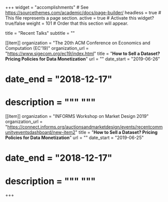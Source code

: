 +++
widget = "accomplishments"  # See https://sourcethemes.com/academic/docs/page-builder/
headless = true  # This file represents a page section.
active = true  # Activate this widget? true/false
weight = 101  # Order that this section will appear.

title = "Recent Talks"
subtitle = ""


[[item]]
  organization = "The 20th ACM Conference on Economics and Computation (EC'19)"
  organization_url = "https://www.sigecom.org/ec19/index.html"
  title = "**How to Sell a Dataset? Pricing Policies for Data Monetization**"
  url = ""
  date_start = "2019-06-26"
# date_end = "2018-12-17"
# description = """ """


[[item]]
  organization = "INFORMS Workshop on Market Design 2019"
  organization_url = "https://connect.informs.org/auctionsandmarketdesign/events/recentcommunityeventsdashboard/new-item2"
  title = "**How to Sell a Dataset? Pricing Policies for Data Monetization**"
  url = ""
  date_start = "2019-06-25"
# date_end = "2018-12-17"
# description = """ """
+++